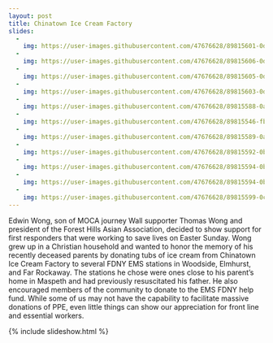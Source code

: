 ```yaml
---
layout: post
title: Chinatown Ice Cream Factory
slides:
  -
    img: https://user-images.githubusercontent.com/47676628/89815601-0d2aed00-db13-11ea-8ad7-b57d46b66fa4.jpg
  -
    img: https://user-images.githubusercontent.com/47676628/89815606-0dc38380-db13-11ea-88e1-20a1a4064736.jpg
  -
    img: https://user-images.githubusercontent.com/47676628/89815605-0dc38380-db13-11ea-9b56-3e006e7276be.jpg
  -
    img: https://user-images.githubusercontent.com/47676628/89815603-0d2aed00-db13-11ea-868d-7cc97d78986e.jpg
  -
    img: https://user-images.githubusercontent.com/47676628/89815588-0a2ffc80-db13-11ea-8570-488c63cf64d7.jpg
  -
    img: https://user-images.githubusercontent.com/47676628/89815546-fb494a00-db12-11ea-844d-e0f46f0755a5.jpg
  -
    img: https://user-images.githubusercontent.com/47676628/89815589-0ac89300-db13-11ea-8e08-dd694058e374.jpg
  -
    img: https://user-images.githubusercontent.com/47676628/89815592-0b612980-db13-11ea-85bc-cf4f267df4b6.jpg
  -
    img: https://user-images.githubusercontent.com/47676628/89815594-0bf9c000-db13-11ea-9254-c5c652d3196b.jpg
  -
    img: https://user-images.githubusercontent.com/47676628/89815594-0bf9c000-db13-11ea-9254-c5c652d3196b.jpg
  -  
    img: https://user-images.githubusercontent.com/47676628/89815599-0c925680-db13-11ea-829c-cce945009df0.jpg
---
```


Edwin Wong, son of MOCA journey Wall supporter Thomas Wong and president of the Forest Hills Asian Association, decided to show support for first responders that were working to save lives on Easter Sunday.  Wong grew up in a Christian household and wanted to honor the memory of his recently deceased parents by donating tubs of ice cream from Chinatown Ice Cream Factory to several FDNY EMS stations in Woodside, Elmhurst, and Far Rockaway.  The stations he chose were ones close to his parent’s home in Maspeth and had previously resuscitated his father.  He also encouraged members of the community to donate to the EMS FDNY help fund. While some of us may not have the capability to facilitate massive donations of PPE, even little things can show our appreciation for front line and essential workers.  

{% include slideshow.html %}
